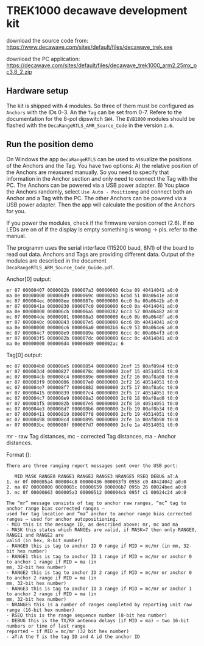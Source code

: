# TREK1000 decawave development kit

download the source code from:
https://www.decawave.com/sites/default/files/decawave_trek.exe

download the PC application:
https://decawave.com/sites/default/files/decawave_trek1000_arm2.25mx_pc3.8_2.zip


## Hardware setup 

The kit is shipped with 4 modules. So three of them must be configured as `Anchors` with the IDs 0-3. An the `Tag` can be set from 0-7. Refere to the documentation for the 8-pol dipswitch `SW4`.  The `EVB1000` modules should be flashed with the `DecaRangeRTLS_AMR_Source_Code` in the version `2.6`. 

## Run the position demo

On Windows the app `DecaRangeRTLS` can be used to visualize the positions of the Anchors and the Tag. You have two options: A) the relative position of the Anchors are measured manually. So you need to specify that information in the Anchor section and only need to connect the Tag with the PC. The Anchors can be powered via a USB power adapter. B) You place the Anchors randomly, select `Use Auto - Positionng` and connect both an Anchor and a Tag with the PC. The other Anchors can be powered via a USB power adapter. Then the app will calculate the position of the Anchors for you. 

If you power the modules, check if the firmware version correct (2.6). If no LEDs are on of if the display is empty something is wrong -> pls. refer to the manual.

The programm uses the serial interface (115200 baud, 8N1) of the board to read out data. Anchors and Tags are providing different data. Output of the modules are described in the document `DecaRangeRTLS_ARM_Source_Code_Guide.pdf`.  

Anchor[0] output:
```
mr 07 00000407 0000082b 000007a3 00000000 6cba 09 40414041 a0:0
ma 0e 00000000 000006d9 0000069c 0000026b 6cbd 51 00a0641e a0:0
mc 07 000004ec 000008ee 0000087e 00000000 6cc0 0a 00a0642b a0:0
mr 07 0000041a 00000830 000007c0 00000000 6cc0 0a 40414041 a0:0
ma 0e 00000000 000006cb 000006a5 00000282 6cc3 52 00a06482 a0:0
mc 07 000004de 00000901 000008a3 00000000 6cc6 0b 00a0648f a0:0
mr 07 0000040c 00000843 000007e5 00000000 6cc6 0b 40414041 a0:0
ma 0e 00000000 000006c6 000006a0 000002b6 6cc9 53 00a064e6 a0:0
mc 07 000004c7 000008e9 0000089a 00000000 6ccc 0c 00a064f3 a0:0
mr 07 000003f5 0000082b 000007dc 00000000 6ccc 0c 40414041 a0:0
ma 0e 00000000 000006d4 00000689 000002ac 6
```
Tag[0] output:
```
mc 07 000004b0 000008e5 00000854 00000000 2cef 15 00af89a4 t0:0
mr 07 000003d4 00000827 0000078c 00000000 2cef 15 40514051 t0:0
mc 07 000004cb 000008c4 0000089e 00000000 2cf2 16 00af8a08 t0:0
mr 07 000003f9 00000806 000007e0 00000000 2cf2 16 40514051 t0:0
mc 07 000004e7 000008f7 00000882 00000000 2cf5 17 00af8a6c t0:0
mr 07 00000415 00000839 000007c4 00000000 2cf5 17 40514051 t0:0
mc 07 000004c7 000008e9 000008a3 00000000 2cf8 18 00af8ad0 t0:0
mr 07 000003f5 0000082b 000007e5 00000000 2cf8 18 40514051 t0:0
mc 07 000004e3 000008d7 000008b6 00000000 2cfb 19 00af8b34 t0:0
mr 07 00000411 00000819 000007f8 00000000 2cfb 19 40514051 t0:0
mc 07 00000498 000008cd 00000895 00000000 2cfe 1a 00af8b98 t0:0
mr 07 000003bc 0000080f 000007d7 00000000 2cfe 1a 40514051 t0:0

```

mr - raw Tag distances, mc - corrected Tag distances, ma - Anchor distances.

Format ():
```
There are three ranging report messages sent over the USB port:

   MID MASK RANGE0 RANGE1 RANGE2 RANGE3 NRANGES RSEQ DEBUG aT:A
1. mr 0f 000005a4 000004c8 00000436 000003f9 0958 c0 40424042 a0:0
2. ma 07 00000000 0000085c 00000659 000006b7 095b 26 00024bed a0:0
3. mc 0f 00000663 000005a3 00000512 000004cb 095f c1 00024c24 a0:0

The “mr” message consists of tag to anchor raw ranges, “mc” tag to anchor range bias corrected ranges –
used for tag location and “ma” anchor to anchor range bias corrected ranges – used for anchor autopositioning.
- MID this is the message ID, as described above: mr, mc and ma
- MASK this states which RANGEs are valid, if MASK=7 then only RANGE0, RANGE1 and RANGE2 are
valid (in hex, 8-bit number)
- RANGE0 this is tag to anchor ID 0 range if MID = mc/mr (in mm, 32-bit hex number)
- RANGE1 this is tag to anchor ID 1 range if MID = mc/mr or anchor 0 to anchor 1 range if MID = ma (in
mm, 32-bit hex number)
- RANGE2 this is tag to anchor ID 2 range if MID = mc/mr or anchor 0 to anchor 2 range if MID = ma (in
mm, 32-bit hex number)
- RANGE3 this is tag to anchor ID 3 range if MID = mc/mr or anchor 1 to anchor 2 range if MID = ma (in
mm, 32-bit hex number)
- NRANGES this is a number of ranges completed by reporting unit raw range (16-bit hex number)
- RSEQ this is the range sequence number (8-bit hex number)
- DEBUG this is the TX/RX antenna delays (if MID = ma) – two 16-bit numbers or time of last range
reported – if MID = mc/mr (32 bit hex number)
- aT:A the T is the tag ID and A id the anchor ID
```
